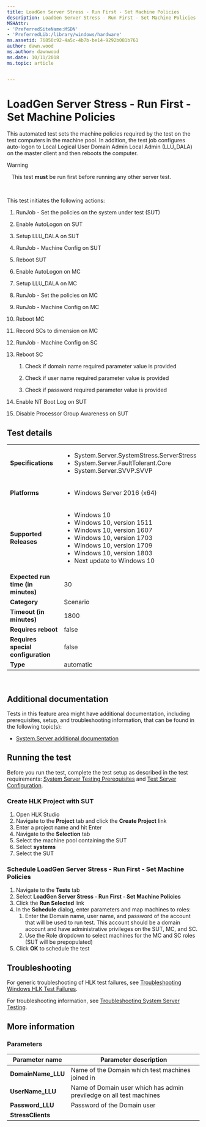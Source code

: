 ```yaml
---
title: LoadGen Server Stress - Run First - Set Machine Policies
description: LoadGen Server Stress - Run First - Set Machine Policies
MSHAttr:
- 'PreferredSiteName:MSDN'
- 'PreferredLib:/library/windows/hardware'
ms.assetid: 76850c92-4a5c-4b7b-be14-9292b081b761
author: dawn.wood
ms.author: dawnwood
ms.date: 10/11/2018
ms.topic: article


---
```


# <span id="p_hlk_test.318d804e-aa8f-4ffb-8ce2-963cea2f1a40"></span>LoadGen Server Stress - Run First - Set Machine Policies


This automated test sets the machine policies required by the test on the test computers in the machine pool. In addition, the test job configures auto-logon to Local Logical User Domain Admin Local Admin (LLU\_DALA) on the master client and then reboots the computer.

>[!WARNING]
>  
This test **must** be run first before running any other server test.

 

This test initiates the following actions:

1.  RunJob - Set the policies on the system under test (SUT)

2.  Enable AutoLogon on SUT

3.  Setup LLU\_DALA on SUT

4.  RunJob - Machine Config on SUT

5.  Reboot SUT

6.  Enable AutoLogon on MC

7.  Setup LLU\_DALA on MC

8.  RunJob - Set the policies on MC

9.  RunJob - Machine Config on MC

10. Reboot MC

11. Record SCs to dimension on MC

12. RunJob - Machine Config on SC

13. Reboot SC

    1.  Check if domain name required parameter value is provided

    2.  Check if user name required parameter value is provided

    3.  Check if password required parameter value is provided

14. Enable NT Boot Log on SUT

15. Disable Processor Group Awareness on SUT

## Test details
|||
|---|---|
| **Specifications**  | <ul><li>System.Server.SystemStress.ServerStress</li><li>System.Server.FaultTolerant.Core</li><li>System.Server.SVVP.SVVP</li></ul> |  
| **Platforms**   | <ul><li>Windows Server 2016 (x64)</li></ul> |
| **Supported Releases** | <ul><li>Windows 10</li><li>Windows 10, version 1511</li><li>Windows 10, version 1607</li><li>Windows 10, version 1703</li><li>Windows 10, version 1709</li><li>Windows 10, version 1803</li><li>Next update to Windows 10</li></ul> |
|**Expected run time (in minutes)**| 30 |
|**Category**| Scenario |
|**Timeout (in minutes)**| 1800 |
|**Requires reboot**| false |
|**Requires special configuration**| false |
|**Type**| automatic |

 

## <span id="Additional_documentation"></span><span id="additional_documentation"></span><span id="ADDITIONAL_DOCUMENTATION"></span>Additional documentation


Tests in this feature area might have additional documentation, including prerequisites, setup, and troubleshooting information, that can be found in the following topic(s):

-   [System.Server additional documentation](system-server-additional-documentation.md)

## <span id="Running_the_test"></span><span id="running_the_test"></span><span id="RUNNING_THE_TEST"></span>Running the test


Before you run the test, complete the test setup as described in the test requirements: [System Server Testing Prerequisites](system-server-testing-prerequisites.md) and [Test Server Configuration](test-server-configuration.md).

### <span id="Create_HLK_Project_with_SUT"></span><span id="create_hlk_project_with_sut"></span><span id="CREATE_HLK_PROJECT_WITH_SUT"></span>Create HLK Project with SUT

1.  Open HLK Studio
2.  Navigate to the **Project** tab and click the **Create Project** link
3.  Enter a project name and hit Enter
4.  Navigate to the **Selection** tab
5.  Select the machine pool containing the SUT
6.  Select **systems**
7.  Select the SUT

### <span id="Schedule_LoadGen_Server_Stress_-_Run_First_-_Set_Machine_Policies"></span><span id="schedule_loadgen_server_stress_-_run_first_-_set_machine_policies"></span><span id="SCHEDULE_LOADGEN_SERVER_STRESS_-_RUN_FIRST_-_SET_MACHINE_POLICIES"></span>Schedule LoadGen Server Stress - Run First - Set Machine Policies

1.  Navigate to the **Tests** tab
2.  Select **LoadGen Server Stress - Run First - Set Machine Policies**
3.  Click the **Run Selected** link
4.  In the **Schedule** dialog, enter parameters and map machines to roles:
    1.  Enter the Domain name, user name, and password of the account that will be used to run test. This account should be a domain account and have administrative privileges on the SUT, MC, and SC.
    2.  Use the Role dropdown to select machines for the MC and SC roles (SUT will be prepopulated)
5.  Click **OK** to schedule the test

## <span id="Troubleshooting"></span><span id="troubleshooting"></span><span id="TROUBLESHOOTING"></span>Troubleshooting


For generic troubleshooting of HLK test failures, see [Troubleshooting Windows HLK Test Failures](..\user\troubleshooting-windows-hlk-test-failures.md).

For troubleshooting information, see [Troubleshooting System Server Testing](troubleshooting-system-server-testing.md).

## <span id="More_information"></span><span id="more_information"></span><span id="MORE_INFORMATION"></span>More information


### <span id="Parameters"></span><span id="parameters"></span><span id="PARAMETERS"></span>Parameters

| Parameter name      | Parameter description                                               |
|---------------------|---------------------------------------------------------------------|
| **DomainName\_LLU** | Name of the Domain which test machines joined in                    |
| **UserName\_LLU**   | Name of Domain user which has admin previledge on all test machines |
| **Password\_LLU**   | Password of the Domain user                                         |
| **StressClients**   |                                                                     |

 

 

 






